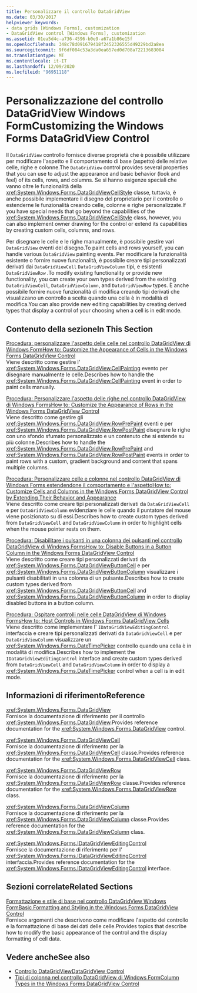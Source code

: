 ```yaml
---
title: Personalizzare il controllo DataGridView
ms.date: 03/30/2017
helpviewer_keywords:
- data grids [Windows Forms], customization
- DataGridView control [Windows Forms], customization
ms.assetid: 01ea5d4c-a736-4596-b0e9-a67a1b86e15f
ms.openlocfilehash: 348c78d091679418f2452326555d49229bd2a8ea
ms.sourcegitcommit: 9f6df084c53a3da0ea657ed0d708a72213683084
ms.translationtype: MT
ms.contentlocale: it-IT
ms.lasthandoff: 12/09/2020
ms.locfileid: "96951118"
---
```

# <a name="customizing-the-windows-forms-datagridview-control"></a><span data-ttu-id="ee888-102">Personalizzazione del controllo DataGridView Windows Form</span><span class="sxs-lookup"><span data-stu-id="ee888-102">Customizing the Windows Forms DataGridView Control</span></span>
<span data-ttu-id="ee888-103">Il `DataGridView` controllo fornisce diverse proprietà che è possibile utilizzare per modificare l'aspetto e il comportamento di base (aspetto) delle relative celle, righe e colonne.</span><span class="sxs-lookup"><span data-stu-id="ee888-103">The `DataGridView` control provides several properties that you can use to adjust the appearance and basic behavior (look and feel) of its cells, rows, and columns.</span></span> <span data-ttu-id="ee888-104">Se si hanno esigenze speciali che vanno oltre le funzionalità della <xref:System.Windows.Forms.DataGridViewCellStyle> classe, tuttavia, è anche possibile implementare il disegno del proprietario per il controllo o estenderne le funzionalità creando celle, colonne e righe personalizzate.</span><span class="sxs-lookup"><span data-stu-id="ee888-104">If you have special needs that go beyond the capabilities of the <xref:System.Windows.Forms.DataGridViewCellStyle> class, however, you can also implement owner drawing for the control or extend its capabilities by creating custom cells, columns, and rows.</span></span>  
  
 <span data-ttu-id="ee888-105">Per disegnare le celle e le righe manualmente, è possibile gestire vari `DataGridView` eventi del disegno.</span><span class="sxs-lookup"><span data-stu-id="ee888-105">To paint cells and rows yourself, you can handle various `DataGridView` painting events.</span></span> <span data-ttu-id="ee888-106">Per modificare la funzionalità esistente o fornire nuove funzionalità, è possibile creare tipi personalizzati derivati dai `DataGridViewCell` `DataGridViewColumn` tipi, e esistenti `DataGridViewRow` .</span><span class="sxs-lookup"><span data-stu-id="ee888-106">To modify existing functionality or provide new functionality, you can create your own types derived from the existing `DataGridViewCell`, `DataGridViewColumn`, and `DataGridViewRow` types.</span></span> <span data-ttu-id="ee888-107">È anche possibile fornire nuove funzionalità di modifica creando tipi derivati che visualizzano un controllo a scelta quando una cella è in modalità di modifica.</span><span class="sxs-lookup"><span data-stu-id="ee888-107">You can also provide new editing capabilities by creating derived types that display a control of your choosing when a cell is in edit mode.</span></span>  
  
## <a name="in-this-section"></a><span data-ttu-id="ee888-108">Contenuto della sezione</span><span class="sxs-lookup"><span data-stu-id="ee888-108">In This Section</span></span>  
 [<span data-ttu-id="ee888-109">Procedura: personalizzare l'aspetto delle celle nel controllo DataGridView di Windows Form</span><span class="sxs-lookup"><span data-stu-id="ee888-109">How to: Customize the Appearance of Cells in the Windows Forms DataGridView Control</span></span>](customize-the-appearance-of-cells-in-the-datagrid.md)  
 <span data-ttu-id="ee888-110">Viene descritto come gestire l' <xref:System.Windows.Forms.DataGridView.CellPainting> evento per disegnare manualmente le celle.</span><span class="sxs-lookup"><span data-stu-id="ee888-110">Describes how to handle the <xref:System.Windows.Forms.DataGridView.CellPainting> event in order to paint cells manually.</span></span>  
  
 [<span data-ttu-id="ee888-111">Procedura: Personalizzare l'aspetto delle righe nel controllo DataGridView di Windows Forms</span><span class="sxs-lookup"><span data-stu-id="ee888-111">How to: Customize the Appearance of Rows in the Windows Forms DataGridView Control</span></span>](customize-the-appearance-of-rows-in-the-datagrid.md)  
 <span data-ttu-id="ee888-112">Viene descritto come gestire gli <xref:System.Windows.Forms.DataGridView.RowPrePaint> eventi e per <xref:System.Windows.Forms.DataGridView.RowPostPaint> disegnare le righe con uno sfondo sfumato personalizzato e un contenuto che si estende su più colonne.</span><span class="sxs-lookup"><span data-stu-id="ee888-112">Describes how to handle the <xref:System.Windows.Forms.DataGridView.RowPrePaint> and <xref:System.Windows.Forms.DataGridView.RowPostPaint> events in order to paint rows with a custom, gradient background and content that spans multiple columns.</span></span>  
  
 [<span data-ttu-id="ee888-113">Procedura: Personalizzare celle e colonne nel controllo DataGridView di Windows Forms estendendone il comportamento e l'aspetto</span><span class="sxs-lookup"><span data-stu-id="ee888-113">How to: Customize Cells and Columns in the Windows Forms DataGridView Control by Extending Their Behavior and Appearance</span></span>](customize-cells-and-columns-in-the-datagrid-by-extending-behavior.md)  
 <span data-ttu-id="ee888-114">Viene descritto come creare tipi personalizzati derivati da `DataGridViewCell` e per `DataGridViewColumn` evidenziare le celle quando il puntatore del mouse viene posizionato su di essi.</span><span class="sxs-lookup"><span data-stu-id="ee888-114">Describes how to create custom types derived from `DataGridViewCell` and `DataGridViewColumn` in order to highlight cells when the mouse pointer rests on them.</span></span>  
  
 [<span data-ttu-id="ee888-115">Procedura: Disabilitare i pulsanti in una colonna dei pulsanti nel controllo DataGridView di Windows Forms</span><span class="sxs-lookup"><span data-stu-id="ee888-115">How to: Disable Buttons in a Button Column in the Windows Forms DataGridView Control</span></span>](disable-buttons-in-a-button-column-in-the-datagrid.md)  
 <span data-ttu-id="ee888-116">Viene descritto come creare tipi personalizzati derivati da <xref:System.Windows.Forms.DataGridViewButtonCell> e per <xref:System.Windows.Forms.DataGridViewButtonColumn> visualizzare i pulsanti disabilitati in una colonna di un pulsante.</span><span class="sxs-lookup"><span data-stu-id="ee888-116">Describes how to create custom types derived from <xref:System.Windows.Forms.DataGridViewButtonCell> and <xref:System.Windows.Forms.DataGridViewButtonColumn> in order to display disabled buttons in a button column.</span></span>  
  
 [<span data-ttu-id="ee888-117">Procedura: Ospitare controlli nelle celle DataGridView di Windows Forms</span><span class="sxs-lookup"><span data-stu-id="ee888-117">How to: Host Controls in Windows Forms DataGridView Cells</span></span>](how-to-host-controls-in-windows-forms-datagridview-cells.md)  
 <span data-ttu-id="ee888-118">Viene descritto come implementare l' `IDataGridViewEditingControl` interfaccia e creare tipi personalizzati derivati da `DataGridViewCell` e per `DataGridViewColumn` visualizzare un <xref:System.Windows.Forms.DateTimePicker> controllo quando una cella è in modalità di modifica.</span><span class="sxs-lookup"><span data-stu-id="ee888-118">Describes how to implement the `IDataGridViewEditingControl` interface and create custom types derived from `DataGridViewCell` and `DataGridViewColumn` in order to display a <xref:System.Windows.Forms.DateTimePicker> control when a cell is in edit mode.</span></span>  
  
## <a name="reference"></a><span data-ttu-id="ee888-119">Informazioni di riferimento</span><span class="sxs-lookup"><span data-stu-id="ee888-119">Reference</span></span>  
 <xref:System.Windows.Forms.DataGridView>  
 <span data-ttu-id="ee888-120">Fornisce la documentazione di riferimento per il controllo <xref:System.Windows.Forms.DataGridView>.</span><span class="sxs-lookup"><span data-stu-id="ee888-120">Provides reference documentation for the <xref:System.Windows.Forms.DataGridView> control.</span></span>  
  
 <xref:System.Windows.Forms.DataGridViewCell>  
 <span data-ttu-id="ee888-121">Fornisce la documentazione di riferimento per la <xref:System.Windows.Forms.DataGridViewCell> classe.</span><span class="sxs-lookup"><span data-stu-id="ee888-121">Provides reference documentation for the <xref:System.Windows.Forms.DataGridViewCell> class.</span></span>  
  
 <xref:System.Windows.Forms.DataGridViewRow>  
 <span data-ttu-id="ee888-122">Fornisce la documentazione di riferimento per la <xref:System.Windows.Forms.DataGridViewRow> classe.</span><span class="sxs-lookup"><span data-stu-id="ee888-122">Provides reference documentation for the <xref:System.Windows.Forms.DataGridViewRow> class.</span></span>  
  
 <xref:System.Windows.Forms.DataGridViewColumn>  
 <span data-ttu-id="ee888-123">Fornisce la documentazione di riferimento per la <xref:System.Windows.Forms.DataGridViewColumn> classe.</span><span class="sxs-lookup"><span data-stu-id="ee888-123">Provides reference documentation for the <xref:System.Windows.Forms.DataGridViewColumn> class.</span></span>  
  
 <xref:System.Windows.Forms.IDataGridViewEditingControl>  
 <span data-ttu-id="ee888-124">Fornisce la documentazione di riferimento per l' <xref:System.Windows.Forms.IDataGridViewEditingControl> interfaccia.</span><span class="sxs-lookup"><span data-stu-id="ee888-124">Provides reference documentation for the <xref:System.Windows.Forms.IDataGridViewEditingControl> interface.</span></span>  
  
## <a name="related-sections"></a><span data-ttu-id="ee888-125">Sezioni correlate</span><span class="sxs-lookup"><span data-stu-id="ee888-125">Related Sections</span></span>  
 [<span data-ttu-id="ee888-126">Formattazione e stile di base nel controllo DataGridView Windows Form</span><span class="sxs-lookup"><span data-stu-id="ee888-126">Basic Formatting and Styling in the Windows Forms DataGridView Control</span></span>](basic-formatting-and-styling-in-the-windows-forms-datagridview-control.md)  
 <span data-ttu-id="ee888-127">Fornisce argomenti che descrivono come modificare l'aspetto del controllo e la formattazione di base dei dati delle celle.</span><span class="sxs-lookup"><span data-stu-id="ee888-127">Provides topics that describe how to modify the basic appearance of the control and the display formatting of cell data.</span></span>  
  
## <a name="see-also"></a><span data-ttu-id="ee888-128">Vedere anche</span><span class="sxs-lookup"><span data-stu-id="ee888-128">See also</span></span>

- [<span data-ttu-id="ee888-129">Controllo DataGridView</span><span class="sxs-lookup"><span data-stu-id="ee888-129">DataGridView Control</span></span>](datagridview-control-windows-forms.md)
- [<span data-ttu-id="ee888-130">Tipi di colonna nel controllo DataGridView di Windows Form</span><span class="sxs-lookup"><span data-stu-id="ee888-130">Column Types in the Windows Forms DataGridView Control</span></span>](column-types-in-the-windows-forms-datagridview-control.md)

